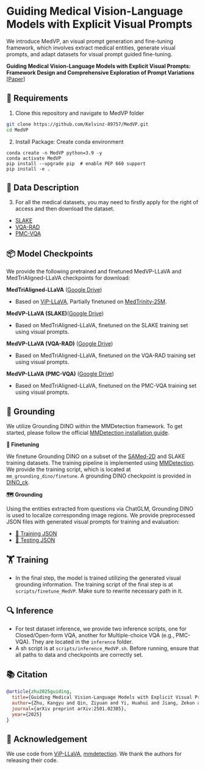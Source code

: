 # Guiding Medical Vision-Language Models with Explicit Visual Prompts

We introduce MedVP, an visual prompt generation and fine-tuning framework, which involves extract medical entities, generate visual prompts, and adapt datasets for visual prompt guided fine-tuning.

**Guiding Medical Vision-Language Models with Explicit Visual Prompts: Framework Design and Comprehensive Exploration of Prompt Variations** [[Paper](https://arxiv.org/pdf/2501.02385)] <br>

## 🌟 Requirements
1. Clone this repository and navigate to MedVP folder
```bash
git clone https://github.com/Kelvinz-89757/MedVP.git
cd MedVP
```

2. Install Package: Create conda environment

```Shell
conda create -n MedVP python=3.9 -y
conda activate MedVP
pip install --upgrade pip  # enable PEP 660 support
pip install -e .

```

## 📖 Data Description

3. For all the medical datasets, you may need to firstly apply for the right of access and then download the dataset.
- [SLAKE](https://www.med-vqa.com/slake/)
- [VQA-RAD](https://www.nature.com/articles/sdata2018251)
- [PMC-VQA](https://huggingface.co/datasets/RadGenome/PMC-VQA)

## 📦 Model Checkpoints

We provide the following pretrained and finetuned MedVP-LLaVA and MedTriAligned-LLaVA checkpoints for download:

**MedTriAligned-LLaVA** ([Google Drive](https://drive.google.com/drive/folders/1RHGNqs7kFyfTxfLTCm_Lzya5gNy5ih4i?usp=drive_link))
- Based on [ViP-LLaVA](https://github.com/WisconsinAIVision/ViP-LLaVA), Partially finetuned on [MedTrinity-25M](https://huggingface.co/datasets/UCSC-VLAA/MedTrinity-25M).


**MedVP-LLaVA (SLAKE)**([Google Drive](https://drive.google.com/drive/folders/16mPfdzN3i3G4P2XgPUMoOP96dXYz2Tb4?usp=drive_link))
- Based on MedTriAligned-LLaVA, finetuned on the SLAKE training set using visual prompts.

**MedVP-LLaVA (VQA-RAD)** ([Google Drive](https://drive.google.com/drive/folders/1hSde7t1FQr1mWHZ3YtN3n0bCYQyu3Tt5?usp=drive_link))
- Based on MedTriAligned-LLaVA, finetuned on the VQA-RAD training set using visual prompts.

**MedVP-LLaVA (PMC-VQA)** ([Google Drive](https://drive.google.com/drive/folders/12bn4JpeEd4gRHfnD7ILavFilsIEwe-fN?usp=drive_link))
- Based on MedTriAligned-LLaVA, finetuned on the PMC-VQA training set using visual prompts.

## 🧭 Grounding

We utilize Grounding DINO within the MMDetection framework. To get started, please follow the official [MMDetection installation guide](https://mmdetection.readthedocs.io/en/latest/get_started.html).

**🔧 Finetuning**

We finetune Grounding DINO on a subset of the [SAMed-2D]( https://huggingface.co/datasets/OpenGVLab/SA-Med2D-20M ) and SLAKE training datasets. The training pipeline is implemented using [MMDetection](https://github.com/open-mmlab/mmdetection). We provide the training script, which is located at `mm_grounding_dino/finetune`. A grounding DINO checkpoint is provided in [DINO_ck](https://drive.google.com/file/d/1o43K0aHxSFe-O9wTX7sEVXtDyq_8LIkk/view?usp=drive_link).


**🗺️ Grounding**

Using the entities extracted from questions via ChatGLM, Grounding DINO is used to localize corresponding image regions. We provide preprocessed JSON files with generated visual prompts for training and evaluation:
- [🔗 Training JSON](https://drive.google.com/drive/folders/1RzkLMrjPZJt35zKu9dd41sDxNYZTSgPW?usp=drive_link)
- [🔗 Testing JSON](https://drive.google.com/drive/folders/1Gutn102szQF9jXo31ylpGrj6zPLhqY0r?usp=drive_link)


## 🏋️ Training
- In the final step, the model is trained utilizing the generated visual grounding information. The training script of the final step is at `scripts/finetune_MedVP`. Make sure to rewrite necessary path in it.

## 🔍 Inference

- For test dataset inference, we provide two inference scripts, one for Closed/Open-form VQA, another for Multiple-choice VQA (e.g., PMC-VQA). They are located in the `inference` folder.
- A sh script is at `scripts/inference_MedVP.sh`. Before running, ensure that all paths to data and checkpoints are correctly set.



## 📚 Citation

```bibtex
@article{zhu2025guiding,
  title={Guiding Medical Vision-Language Models with Explicit Visual Prompts: Framework Design and Comprehensive Exploration of Prompt Variations},
  author={Zhu, Kangyu and Qin, Ziyuan and Yi, Huahui and Jiang, Zekun and Lao, Qicheng and Zhang, Shaoting and Li, Kang},
  journal={arXiv preprint arXiv:2501.02385},
  year={2025}
}
```

## 🙏 Acknowledgement
We use code from [ViP-LLaVA](https://github.com/WisconsinAIVision/ViP-LLaVA), [mmdetection](https://github.com/open-mmlab/mmdetection). We thank the authors for releasing their code.
